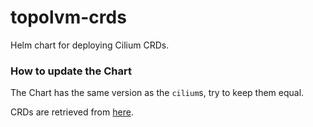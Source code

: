 # topolvm-crds

Helm chart for deploying Cilium CRDs.

### How to update the Chart

The Chart has the same version as the `cilium`s, try to keep them equal.

CRDs are retrieved from [here](https://github.com/cilium/cilium/tree/main/pkg/k8s/apis/cilium.io/client/crds).
